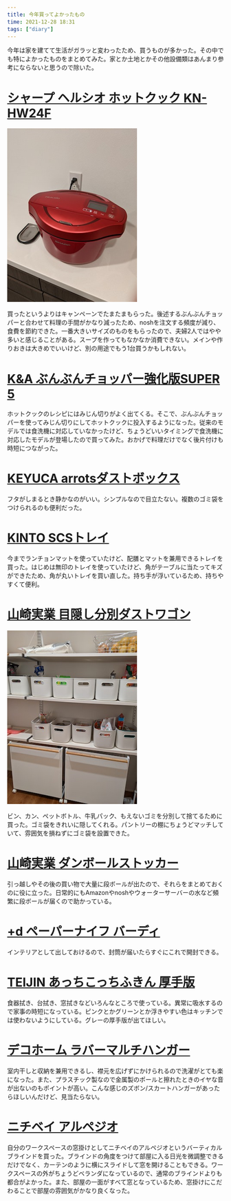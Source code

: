 ```yaml
---
title: 今年買ってよかったもの
time: 2021-12-28 18:31
tags: ["diary"]
---
```


今年は家を建てて生活がガラッと変わったため、買うものが多かった。その中でも特によかったものをまとめてみた。家とか土地とかその他設備類はあんまり参考にならないと思うので除いた。

# [シャープ ヘルシオ ホットクック KN-HW24F](https://jp.sharp/hotcook/products/knhw24f/)

![ホットクック](./hotcook.jpg "おたまスタンドとホットクック")

買ったというよりはキャンペーンでたまたまもらった。後述するぶんぶんチョッパーと合わせて料理の手間がかなり減ったため、noshを注文する頻度が減り、食費を節約できた。一番大きいサイズのものをもらったので、夫婦2人ではやや多いと感じることがある。スープを作ってもなかなか消費できない。メインや作りおきは大きめでいいけど、別の用途でもう1台買うかもしれない。

# [K&A ぶんぶんチョッパー強化版SUPER 5](https://k-and-a.jp/bbc-24.html)
ホットクックのレシピにはみじん切りがよく出てくる。そこで、ぶんぶんチョッパーを使ってみじん切りにしてホットクックに投入するようになった。従来のモデルでは食洗機に対応していなかったけど、ちょうどいいタイミングで食洗機に対応したモデルが登場したので買ってみた。おかげで料理だけでなく後片付けも時短につながった。

# [KEYUCA arrotsダストボックス](https://www.keyuca.com/shopping/user_data/dustbox.php)
フタがしまるとき静かなのがいい。シンプルなので目立たない。複数のゴミ袋をつけられるのも便利だった。

# [KINTO SCSトレイ](https://kinto.co.jp/products/27654)
今までランチョンマットを使っていたけど、配膳とマットを兼用できるトレイを買った。はじめは無印のトレイを使っていたけど、角がテーブルに当たってキズができたため、角が丸いトレイを買い直した。持ち手が浮いているため、持ちやすくて便利。

# [山崎実業 目隠し分別ダストワゴン](https://www.yamajitsu.co.jp/lab/item/%E7%9B%AE%E9%9A%A0%E3%81%97%E5%88%86%E5%88%A5%E3%83%80%E3%82%B9%E3%83%88%E3%83%AF%E3%82%B4%E3%83%B3-%E3%83%88%E3%82%B9%E3%82%AB-3%E5%88%86%E5%88%A5.html)

![パントリー](./pantry.jpg "棚の下にダストワゴン")

ビン、カン、ペットボトル、牛乳パック、もえないゴミを分別して捨てるために買った。ゴミ袋をきれいに隠してくれる。パントリーの棚にちょうどマッチしていて、雰囲気を損ねずにゴミ袋を設置できた。

# [山崎実業 ダンボールストッカー](https://www.yamajitsu.co.jp/lab/item/%E3%83%80%E3%83%B3%E3%83%9C%E3%83%BC%E3%83%AB%E3%82%B9%E3%83%88%E3%83%83%E3%82%AB%E3%83%BC%E3%82%BF%E3%83%AF%E3%83%BC.html)
引っ越しやその後の買い物で大量に段ボールが出たので、それらをまとめておくのに役に立った。日常的にもAmazonやnoshやウォーターサーバーの水など頻繁に段ボールが届くので助かっている。

# [+d ペーパーナイフ バーディ](https://koncent.jp/?pid=36821193)
インテリアとして出しておけるので、封筒が届いたらすぐにこれで開封できる。

# [TEIJIN あっちこっちふきん 厚手版](https://acchikocchi.jp/%e3%81%82%e3%81%a3%e3%81%a1%e3%81%93%e3%81%a3%e3%81%a1%e3%81%b5%e3%81%8d%e3%82%93-%e5%8e%9a%e6%89%8b%e7%89%88/)
食器拭き、台拭き、窓拭きなどいろんなところで使っている。異常に吸水するので家事の時短になっている。ピンクとかグリーンとか浮きやすい色はキッチンでは使わないようにしている。グレーの厚手版が出てほしい。

# [デコホーム ラバーマルチハンガー](https://www.nitori-net.jp/ec/product/5850422s/)
室内干しと収納を兼用できるし、襟元を広げずにかけられるので洗濯がとても楽になった。また、プラスチック製なので金属製のポールと擦れたときのイヤな音が出ないのもポイントが高い。こんな感じのズボン/スカートハンガーがあったらほしいんだけど、見当たらない。

# [ニチベイ アルペジオ](https://www.nichi-bei.co.jp/jsp/category/tb/arp/)
自分のワークスペースの窓掛けとしてニチベイのアルペジオというバーティカルブラインドを買った。ブラインドの角度をつけて部屋に入る日光を微調整できるだけでなく、カーテンのように横にスライドして窓を開けることもできる。ワークスペースの外がちょうどベランダになっているので、通常のブラインドよりも都合がよかった。また、部屋の一面がすべて窓となっているため、窓掛けにこだわることで部屋の雰囲気がかなり良くなった。
